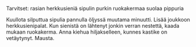 Tarvitset: rasian herkkusieniä
sipulin
purkin ruokakermaa
suolaa
pippuria

Kuullota silputtua sipulia pannulla öljyssä muutama minuutti. Lisää joukkoon herkkusienipalat.
Kun sienistä on lähtenyt jonkin verran nestettä, kaada mukaan ruokakerma. Anna kiehua hiljakselleen, kunnes kastike on vetäytynyt. Mausta.
